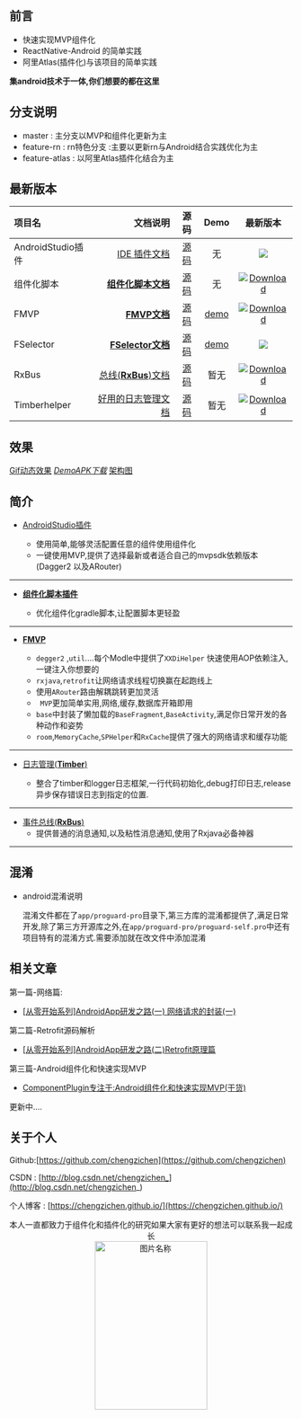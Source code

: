 ## 前言
- 快速实现MVP组件化
- ReactNative-Android 的简单实践
- 阿里Atlas(插件化)与该项目的简单实践

**集android技术于一体,你们想要的都在这里**

## 分支说明

   - master : 主分支以MVP和组件化更新为主
   - feature-rn : rn特色分支 :主要以更新rn与Android结合实践优化为主
   - feature-atlas : 以阿里Atlas插件化结合为主

## 最新版本


| 项目名 | 文档说明 |源码 | Demo |最新版本|
| :------| ------: | :------: | :------: | :------: |
| AndroidStudio插件 | [IDE 插件文档](https://juejin.im/post/5b163118f265dahttps://juejin.im/post/5b163118f265da6e1349072a6e1349072a) | [源码](https://github.com/chengzichen/component) | 无 |![](https://img.shields.io/github/release/chengzichen/component.svg)|
| 组件化脚本 | [**组件化脚本文档**](https://github.com/chengzichen/Flyabbit/blob/master/%E7%BB%84%E4%BB%B6%E5%8C%96%E7%9A%84%E4%BD%BF%E7%94%A8.md) | [源码](https://github.com/chengzichen/Flyabbit/tree/master/build-gradle) |无 | [ ![Download](https://api.bintray.com/packages/chengzichen/maven/component-plugin/images/download.svg) ](https://bintray.com/chengzichen/maven/component-plugin/_latestVersion)|
| FMVP | [**FMVP文档**](https://github.com/chengzichen/Flyabbit/blob/master/Fmvp%E4%BB%8B%E7%BB%8D.md) | [源码](https://github.com/chengzichen/FMVP) |[demo](https://github.com/chengzichen/FMVP) |[![Download](https://api.bintray.com/packages/chengzichen/maven/mvp/images/download.svg) ](https://bintray.com/chengzichen/maven/mvp/_latestVersion)|
| FSelector | [**FSelector文档**](https://github.com/chengzichen/FSelector) | [源码](https://github.com/chengzichen/FSelector) |[demo](https://github.com/chengzichen/FSelector) |[![](https://www.jitpack.io/v/chengzichen/FSelector.svg)](https://www.jitpack.io/#chengzichen/FSelector)|
| RxBus |[总线(**RxBus**)文档](https://github.com/chengzichen/Flyabbit/blob/master/RxBus.md)| [源码](https://github.com/chengzichen/Flyabbit/tree/master/baselib/rxbus2) |暂无 |[ ![Download](https://api.bintray.com/packages/chengzichen/maven/rxbus2/images/download.svg) ](https://bintray.com/chengzichen/maven/rxbus2/_latestVersion)|
| Timberhelper |[好用的日志管理文档](https://github.com/chengzichen/Flyabbit/blob/master/Timber.md)| [源码](https://github.com/chengzichen/Flyabbit/tree/master/baselib/timberhelper) |暂无 |[ ![Download](https://api.bintray.com/packages/chengzichen/maven/timberhelper/images/download.svg) ](https://bintray.com/chengzichen/maven/timberhelper/_latestVersion)|


## 效果


[Gif动态效果](https://github.com/chengzichen/Photo/raw/master/gif/show.gif)   [*DemoAPK下载*](https://github.com/chengzichen/Photo/blob/master/gif/app-release.apk)   [架构图](https://i.imgur.com/sEuZMdp.png)

## 简介
-  [AndroidStudio插件](https://juejin.im/post/5b163118f265dahttps://juejin.im/post/5b163118f265da6e1349072a6e1349072a)

	- 使用简单,能够灵活配置任意的组件使用组件化
	- 一键使用MVP,提供了选择最新或者适合自己的mvpsdk依赖版本(Dagger2 以及ARouter)

-----
- [**组件化脚本插件**](https://github.com/chengzichen/Flyabbit/blob/master/%E7%BB%84%E4%BB%B6%E5%8C%96%E7%9A%84%E4%BD%BF%E7%94%A8.md) 

 	- 优化组件化gradle脚本,让配置脚本更轻盈

-----

- [**FMVP**](https://github.com/chengzichen/Flyabbit/blob/master/Fmvp%E4%BB%8B%E7%BB%8D.md)

	-  `degger2` ,`util`....每个Modle中提供了`XXDiHelper` 快速使用AOP依赖注入,一键注入你想要的
	-  `rxjava`,`retrofit`让网络请求线程切换赢在起跑线上
	-  使用`ARouter`路由解耦跳转更加灵活
	- ` MVP`更加简单实用,网络,缓存,数据库开箱即用
	-  `base`中封装了懒加载的`BaseFragment`,`BaseActivity`,满足你日常开发的各种动作和姿势
	- `room`,`MemoryCache`,`SPHelper`和` RxCache `提供了强大的网络请求和缓存功能



-----

-  [日志管理(**Timber**)](https://github.com/chengzichen/Flyabbit/blob/master/Timber.md)

	- 整合了timber和logger日志框架,一行代码初始化,debug打印日志,release异步保存错误日志到指定的位置. 

-----

-  [事件总线(**RxBus**)](https://github.com/chengzichen/Flyabbit/blob/master/RxBus.md) 
	- 提供普通的消息通知,以及粘性消息通知,使用了Rxjava必备神器
 
-----
## 混淆

- android混淆说明
	
	混淆文件都在了`app/proguard-pro`目录下,第三方库的混淆都提供了,满足日常开发,除了第三方开源库之外,在`app/proguard-pro/proguard-self.pro`中还有项目特有的混淆方式.需要添加就在改文件中添加混淆


## 相关文章

第一篇-网络篇:

 - [[从零开始系列]AndroidApp研发之路(一) 网络请求的封装(一)](http://blog.csdn.net/chengzichen_/article/details/77659318)

第二篇-Retrofit源码解析

  - [[从零开始系列]AndroidApp研发之路(二)Retrofit原理篇](http://blog.csdn.net/chengzichen_/article/details/77840996)

第三篇-Android组件化和快速实现MVP

  - [ComponentPlugin专注于:Android组件化和快速实现MVP(干货)](https://juejin.im/post/5b163118f265da6e1349072a)

  更新中....
  
## 关于个人
 
  
  Github:[https://github.com/chengzichen](https://github.com/chengzichen)
  
  CSDN : [http://blog.csdn.net/chengzichen_](http://blog.csdn.net/chengzichen_)
  
  个人博客 : [https://chengzichen.github.io/](https://chengzichen.github.io/)
<div  align="center"> 
本人一直都致力于组件化和插件化的研究如果大家有更好的想法可以联系我一起成长
</div>
<div  align="center">   
 <img src="https://i.imgur.com/J1LpBum.jpg" width = "200" height = "300" alt="图片名称" align=center />
</div>
